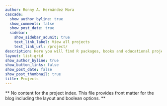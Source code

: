 ```yaml
---
author: Ronny A. Hernández Mora
cascade:
  show_author_byline: true
  show_comments: false
  show_post_date: true
  sidebar:
    show_sidebar_adunit: true
    text_link_label: View all projects
    text_link_url: /project/
description: Here you will find R packages, books and educational projects that I have created or contributed to.
layout: list-grid
show_author_byline: true
show_button_links: false
show_post_date: false
show_post_thumbnail: true
title: Projects
---
```


** No content for the project index. This file provides front matter for the blog including the layout and boolean options. **
